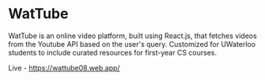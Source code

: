 # WatTube

WatTube is an online video platform, built using React.js, that fetches videos from the Youtube API based on the user's query. Customized for UWaterloo students to include curated resources for first-year CS courses.

Live - https://wattube08.web.app/
